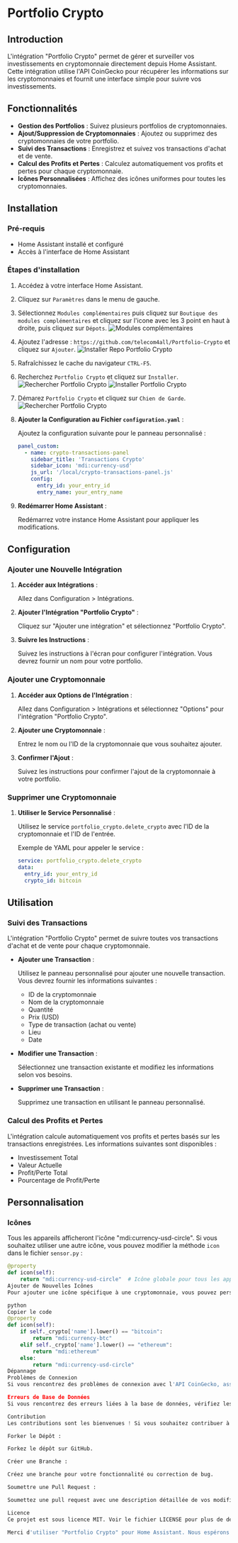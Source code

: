# Portfolio Crypto

## Introduction

L'intégration "Portfolio Crypto" permet de gérer et surveiller vos investissements en cryptomonnaie directement depuis Home Assistant. Cette intégration utilise l'API CoinGecko pour récupérer les informations sur les cryptomonnaies et fournit une interface simple pour suivre vos investissements.

## Fonctionnalités

- **Gestion des Portfolios** : Suivez plusieurs portfolios de cryptomonnaies.
- **Ajout/Suppression de Cryptomonnaies** : Ajoutez ou supprimez des cryptomonnaies de votre portfolio.
- **Suivi des Transactions** : Enregistrez et suivez vos transactions d'achat et de vente.
- **Calcul des Profits et Pertes** : Calculez automatiquement vos profits et pertes pour chaque cryptomonnaie.
- **Icônes Personnalisées** : Affichez des icônes uniformes pour toutes les cryptomonnaies.

## Installation

### Pré-requis

- Home Assistant installé et configuré
- Accès à l'interface de Home Assistant

### Étapes d'installation

1. Accédez à votre interface Home Assistant.
2. Cliquez sur `Paramètres` dans le menu de gauche.
3. Sélectionnez `Modules complémentaires` puis cliquez sur `Boutique des modules complémentaires` et cliquez sur l'icone avec les 3 point en haut à droite, puis cliquez sur `Dépots`.
   ![Modules complémentaires](images/1.png)
3. Ajoutez l'adresse :  `https://github.com/telecom4all/Portfolio-Crypto` et cliquez sur `Ajouter`.
   ![Installer Repo Portfolio Crypto](images/2.png)   
4. Rafraîchissez le cache du navigateur `CTRL-F5`.
5. Recherchez `Portfolio Crypto` et cliquez sur `Installer`.
   ![Rechercher Portfolio Crypto](images/4.png)
   ![Installer Portfolio Crypto](images/5.png)
6. Démarez `Portfolio Crypto` et cliquez sur `Chien de Garde`.
   ![Rechercher Portfolio Crypto](images/6.png)





   
3. **Ajouter la Configuration au Fichier `configuration.yaml`** :

    Ajoutez la configuration suivante pour le panneau personnalisé :

    ```yaml
    panel_custom:
      - name: crypto-transactions-panel
        sidebar_title: 'Transactions Crypto'
        sidebar_icon: 'mdi:currency-usd'
        js_url: '/local/crypto-transactions-panel.js'
        config:
          entry_id: your_entry_id
          entry_name: your_entry_name
    ```

4. **Redémarrer Home Assistant** :

    Redémarrez votre instance Home Assistant pour appliquer les modifications.

## Configuration

### Ajouter une Nouvelle Intégration

1. **Accéder aux Intégrations** :

    Allez dans Configuration > Intégrations.

2. **Ajouter l'Intégration "Portfolio Crypto"** :

    Cliquez sur "Ajouter une intégration" et sélectionnez "Portfolio Crypto".

3. **Suivre les Instructions** :

    Suivez les instructions à l'écran pour configurer l'intégration. Vous devrez fournir un nom pour votre portfolio.

### Ajouter une Cryptomonnaie

1. **Accéder aux Options de l'Intégration** :

    Allez dans Configuration > Intégrations et sélectionnez "Options" pour l'intégration "Portfolio Crypto".

2. **Ajouter une Cryptomonnaie** :

    Entrez le nom ou l'ID de la cryptomonnaie que vous souhaitez ajouter.

3. **Confirmer l'Ajout** :

    Suivez les instructions pour confirmer l'ajout de la cryptomonnaie à votre portfolio.

### Supprimer une Cryptomonnaie

1. **Utiliser le Service Personnalisé** :

    Utilisez le service `portfolio_crypto.delete_crypto` avec l'ID de la cryptomonnaie et l'ID de l'entrée.

    Exemple de YAML pour appeler le service :

    ```yaml
    service: portfolio_crypto.delete_crypto
    data:
      entry_id: your_entry_id
      crypto_id: bitcoin
    ```

## Utilisation

### Suivi des Transactions

L'intégration "Portfolio Crypto" permet de suivre toutes vos transactions d'achat et de vente pour chaque cryptomonnaie.

- **Ajouter une Transaction** :

    Utilisez le panneau personnalisé pour ajouter une nouvelle transaction. Vous devrez fournir les informations suivantes :
    - ID de la cryptomonnaie
    - Nom de la cryptomonnaie
    - Quantité
    - Prix (USD)
    - Type de transaction (achat ou vente)
    - Lieu
    - Date

- **Modifier une Transaction** :

    Sélectionnez une transaction existante et modifiez les informations selon vos besoins.

- **Supprimer une Transaction** :

    Supprimez une transaction en utilisant le panneau personnalisé.

### Calcul des Profits et Pertes

L'intégration calcule automatiquement vos profits et pertes basés sur les transactions enregistrées. Les informations suivantes sont disponibles :
- Investissement Total
- Valeur Actuelle
- Profit/Perte Total
- Pourcentage de Profit/Perte

## Personnalisation

### Icônes

Tous les appareils afficheront l'icône "mdi:currency-usd-circle". Si vous souhaitez utiliser une autre icône, vous pouvez modifier la méthode `icon` dans le fichier `sensor.py` :

```python
@property
def icon(self):
    return "mdi:currency-usd-circle"  # Icône globale pour tous les appareils
Ajouter de Nouvelles Icônes
Pour ajouter une icône spécifique à une cryptomonnaie, vous pouvez personnaliser cette méthode selon vos besoins :

python
Copier le code
@property
def icon(self):
    if self._crypto['name'].lower() == "bitcoin":
        return "mdi:currency-btc"
    elif self._crypto['name'].lower() == "ethereum":
        return "mdi:ethereum"
    else:
        return "mdi:currency-usd-circle"
Dépannage
Problèmes de Connexion
Si vous rencontrez des problèmes de connexion avec l'API CoinGecko, assurez-vous que votre instance Home Assistant a accès à Internet et que toutes les dépendances sont correctement installées.

Erreurs de Base de Données
Si vous rencontrez des erreurs liées à la base de données, vérifiez les logs de Home Assistant et assurez-vous que les bases de données sont correctement initialisées et accessibles.

Contribution
Les contributions sont les bienvenues ! Si vous souhaitez contribuer à ce projet, veuillez suivre ces étapes :

Forker le Dépôt :

Forkez le dépôt sur GitHub.

Créer une Branche :

Créez une branche pour votre fonctionnalité ou correction de bug.

Soumettre une Pull Request :

Soumettez une pull request avec une description détaillée de vos modifications.

Licence
Ce projet est sous licence MIT. Voir le fichier LICENSE pour plus de détails.

Merci d'utiliser "Portfolio Crypto" pour Home Assistant. Nous espérons que cette intégration vous aidera à mieux gérer et suivre vos investissements en cryptomonnaie.